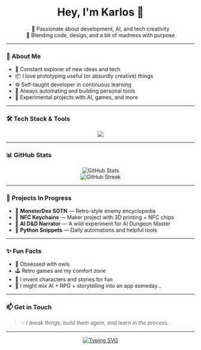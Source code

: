 <h1 align="center">Hey, I'm Karlos 👋</h1>
<p align="center">
  🚀 Passionate about development, AI, and tech creativity<br>
  🎨 Blending code, design, and a bit of madness with purpose
</p>

---

### 🧠 About Me

- 🎯 Constant explorer of new ideas and tech
- 📦 I love prototyping useful (or absurdly creative) things
- ⚙️ Self-taught developer in continuous learning
- 🧰 Always automating and building personal tools
- 🧪 Experimental projects with AI, games, and more

---

### 🛠️ Tech Stack & Tools

<p align="center">
  <img src="https://skillicons.dev/icons?i=html,css,js,python,nodejs,react,tailwind,git,github,vscode,linux" />
</p>

---

### 📊 GitHub Stats

<p align="center">
  <img src="https://github-readme-stats.vercel.app/api?username=KarlosEs&show_icons=true&theme=radical" alt="GitHub Stats" />
  <br>
  <img src="https://github-readme-streak-stats.herokuapp.com?user=KarlosEs&theme=radical&hide_border=false" alt="GitHub Streak" />
</p>

---

### 🚧 Projects In Progress

- 🧿 **MonsterDex SOTN** — Retro-style enemy encyclopedia
- 🔐 **NFC Keychains** — Maker project with 3D printing + NFC chips
- 🎲 **AI D&D Narrator** — A wild experiment for AI Dungeon Master
- 🐍 **Python Snippets** — Daily automations and helpful tools

---

### ✨ Fun Facts

- 🦉 Obsessed with owls
- 🕹️ Retro games are my comfort zone
- 💬 I invent characters and stories for fun
- 🧪 I might mix AI + RPG + storytelling into an app someday…

---

### 📫 Get in Touch

<!-- Uncomment if you want to add contact links -->

<!--
[![LinkedIn](https://img.shields.io/badge/-LinkedIn-0A66C2?style=flat&logo=linkedin&logoColor=white)](https://www.linkedin.com/in/your-profile)
[![Email](https://img.shields.io/badge/-Email-D14836?style=flat&logo=gmail&logoColor=white)](mailto:your@email.com)
-->

> 💡 *I break things, build them again, and learn in the process.*

---

<p align="center">
  <a href="https://git.io/typing-svg"><img src="https://readme-typing-svg.herokuapp.com?font=Fira+Code&weight=200&pause=1000&center=true&vCenter=true&width=435&lines=%F0%9F%A7%99+La+mejor+forma+de+predecir;+el+futuro+es+crearlo+t%C3%BA+mismo." alt="Typing SVG" /></a>
</p>
